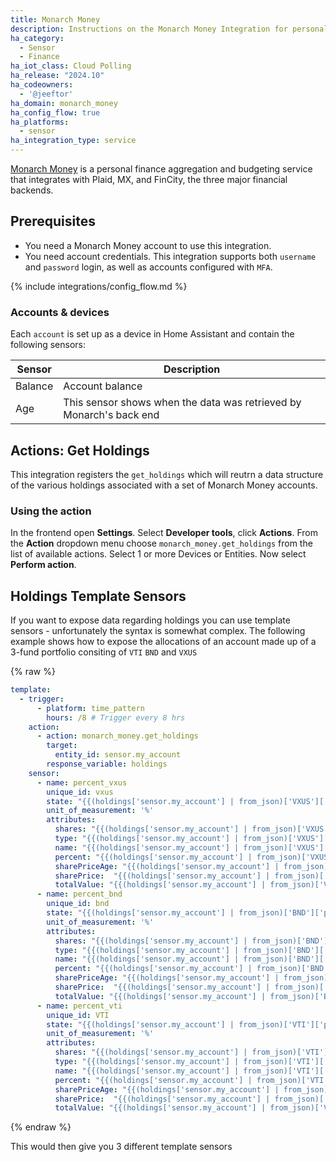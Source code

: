 ```yaml
---
title: Monarch Money
description: Instructions on the Monarch Money Integration for personal finance.
ha_category:
  - Sensor
  - Finance
ha_iot_class: Cloud Polling
ha_release: "2024.10"
ha_codeowners:
  - '@jeeftor'
ha_domain: monarch_money
ha_config_flow: true
ha_platforms:
  - sensor
ha_integration_type: service
---
```


[Monarch Money](https://www.monarchmoney.com) is a personal finance aggregation and budgeting service that integrates with Plaid, MX, and FinCity, the three major financial backends.

## Prerequisites

- You need a Monarch Money account to use this integration.
- You need account credentials. This integration supports both `username` and `password` login, as well as accounts configured with `MFA`.

{% include integrations/config_flow.md %}

### Accounts & devices

Each `account` is set up as a device in Home Assistant and contain the following sensors:

|Sensor|Description|
|-------|---------------|
|Balance|Account balance|
|Age| This sensor shows when the data was retrieved by Monarch's back end |


## Actions: Get Holdings

This integration registers the `get_holdings` which will reutrn a data structure of the various holdings associated with a set of Monarch Money accounts. 


### Using the action

In the frontend open **Settings**. Select **Developer tools**, click **Actions**. From the **Action** dropdown menu choose `monarch_money.get_holdings` from the list of available actions. Select 1 or more Devices or Entities. Now select **Perform action**.


## Holdings Template Sensors

If you want to expose data regarding holdings you can use template sensors - unfortunately the syntax is somewhat complex. The following example shows how to expose the allocations of an account made up of a 3-fund portfolio consiting of `VTI` `BND` and `VXUS`

{% raw %}
```yaml
template:
  - trigger:
      - platform: time_pattern
        hours: /8 # Trigger every 8 hrs
    action:
      - action: monarch_money.get_holdings
        target:
          entity_id: sensor.my_account
        response_variable: holdings
    sensor:
      - name: percent_vxus
        unique_id: vxus
        state: "{{(holdings['sensor.my_account'] | from_json)['VXUS']['percentage'] | float}}"
        unit_of_measurement: '%'
        attributes:
          shares: "{{(holdings['sensor.my_account'] | from_json)['VXUS']['quantity'] | float }}"
          type: "{{(holdings['sensor.my_account'] | from_json)['VXUS']['type'] }}"
          name: "{{(holdings['sensor.my_account'] | from_json)['VXUS']['name'] }}"
          percent: "{{(holdings['sensor.my_account'] | from_json)['VXUS']['percentage'] }}"
          sharePriceAge: "{{(holdings['sensor.my_account'] | from_json)['VXUS']['sharePriceUpdate']}}"
          sharePrice:  "{{(holdings['sensor.my_account'] | from_json)['VXUS']['sharePrice'] }}"
          totalValue: "{{(holdings['sensor.my_account'] | from_json)['VXUS']['totalValue'] }}"
      - name: percent_bnd
        unique_id: bnd
        state: "{{(holdings['sensor.my_account'] | from_json)['BND']['percentage'] | float}}"
        unit_of_measurement: '%'
        attributes:
          shares: "{{(holdings['sensor.my_account'] | from_json)['BND']['quantity'] | float }}"
          type: "{{(holdings['sensor.my_account'] | from_json)['BND']['type'] }}"
          name: "{{(holdings['sensor.my_account'] | from_json)['BND']['name'] }}"
          percent: "{{(holdings['sensor.my_account'] | from_json)['BND']['percentage'] }}"
          sharePriceAge: "{{(holdings['sensor.my_account'] | from_json)['BND']['sharePriceUpdate']}}"
          sharePrice:  "{{(holdings['sensor.my_account'] | from_json)['BND']['sharePrice'] }}"
          totalValue: "{{(holdings['sensor.my_account'] | from_json)['BND']['totalValue'] }}"
      - name: percent_vti
        unique_id: VTI
        state: "{{(holdings['sensor.my_account'] | from_json)['VTI']['percentage'] | float}}"
        unit_of_measurement: '%'
        attributes:
          shares: "{{(holdings['sensor.my_account'] | from_json)['VTI']['quantity'] | float }}"
          type: "{{(holdings['sensor.my_account'] | from_json)['VTI']['type'] }}"
          name: "{{(holdings['sensor.my_account'] | from_json)['VTI']['name'] }}"
          percent: "{{(holdings['sensor.my_account'] | from_json)['VTI']['percentage'] }}"
          sharePriceAge: "{{(holdings['sensor.my_account'] | from_json)['VTI']['sharePriceUpdate']}}"
          sharePrice:  "{{(holdings['sensor.my_account'] | from_json)['VTI']['sharePrice'] }}"
          totalValue: "{{(holdings['sensor.my_account'] | from_json)['VTI']['totalValue'] }}"

```
{% endraw %}

This would then give you 3 different template sensors
